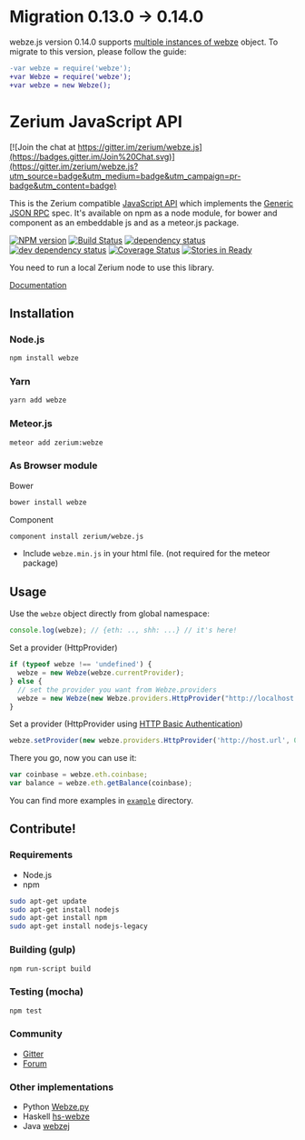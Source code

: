 # Migration 0.13.0 -> 0.14.0

webze.js version 0.14.0 supports [multiple instances of webze](https://github.com/zerium/webze.js/issues/297) object.
To migrate to this version, please follow the guide:

```diff
-var webze = require('webze');
+var Webze = require('webze');
+var webze = new Webze();
```


# Zerium JavaScript API

[![Join the chat at https://gitter.im/zerium/webze.js](https://badges.gitter.im/Join%20Chat.svg)](https://gitter.im/zerium/webze.js?utm_source=badge&utm_medium=badge&utm_campaign=pr-badge&utm_content=badge)

This is the Zerium compatible [JavaScript API](https://github.com/zerium/wiki/wiki/JavaScript-API)
which implements the [Generic JSON RPC](https://github.com/zerium/wiki/wiki/JSON-RPC) spec. It's available on npm as a node module, for bower and component as an embeddable js and as a meteor.js package.

[![NPM version][npm-image]][npm-url] [![Build Status][travis-image]][travis-url] [![dependency status][dep-image]][dep-url] [![dev dependency status][dep-dev-image]][dep-dev-url] [![Coverage Status][coveralls-image]][coveralls-url] [![Stories in Ready][waffle-image]][waffle-url]

<!-- [![browser support](https://ci.testling.com/zerium/zerium.js.png)](https://ci.testling.com/zerium/zerium.js) -->

You need to run a local Zerium node to use this library.

[Documentation](https://github.com/zerium/wiki/wiki/JavaScript-API)

## Installation

### Node.js

```bash
npm install webze
```

### Yarn

```bash
yarn add webze
```

### Meteor.js

```bash
meteor add zerium:webze
```

### As Browser module
Bower

```bash
bower install webze
```

Component

```bash
component install zerium/webze.js
```

* Include `webze.min.js` in your html file. (not required for the meteor package)

## Usage
Use the `webze` object directly from global namespace:

```js
console.log(webze); // {eth: .., shh: ...} // it's here!
```

Set a provider (HttpProvider)

```js
if (typeof webze !== 'undefined') {
  webze = new Webze(webze.currentProvider);
} else {
  // set the provider you want from Webze.providers
  webze = new Webze(new Webze.providers.HttpProvider("http://localhost:8545"));
}
```

Set a provider (HttpProvider using [HTTP Basic Authentication](https://en.wikipedia.org/wiki/Basic_access_authentication))

```js
webze.setProvider(new webze.providers.HttpProvider('http://host.url', 0, BasicAuthUsername, BasicAuthPassword));
```

There you go, now you can use it:

```js
var coinbase = webze.eth.coinbase;
var balance = webze.eth.getBalance(coinbase);
```

You can find more examples in [`example`](https://github.com/zerium/webze.js/tree/master/example) directory.


## Contribute!

### Requirements

* Node.js
* npm

```bash
sudo apt-get update
sudo apt-get install nodejs
sudo apt-get install npm
sudo apt-get install nodejs-legacy
```

### Building (gulp)

```bash
npm run-script build
```


### Testing (mocha)

```bash
npm test
```

### Community
 - [Gitter](https://gitter.im/zerium/webze.js?source=orgpage)
 - [Forum](https://forum.zerium.org/categories/zerium-js)


### Other implementations
 - Python [Webze.py](https://github.com/pipermerriam/webze.py)
 - Haskell [hs-webze](https://github.com/airalab/hs-webze)
 - Java [webzej](https://github.com/webzej/webzej)


[npm-image]: https://badge.fury.io/js/webze.png
[npm-url]: https://npmjs.org/package/webze
[travis-image]: https://travis-ci.org/zerium/webze.js.svg
[travis-url]: https://travis-ci.org/zerium/webze.js
[dep-image]: https://david-dm.org/zerium/webze.js.svg
[dep-url]: https://david-dm.org/zerium/webze.js
[dep-dev-image]: https://david-dm.org/zerium/webze.js/dev-status.svg
[dep-dev-url]: https://david-dm.org/zerium/webze.js#info=devDependencies
[coveralls-image]: https://coveralls.io/repos/zerium/webze.js/badge.svg?branch=master
[coveralls-url]: https://coveralls.io/r/zerium/webze.js?branch=master
[waffle-image]: https://badge.waffle.io/zerium/webze.js.svg?label=ready&title=Ready
[waffle-url]: https://waffle.io/zerium/webze.js
